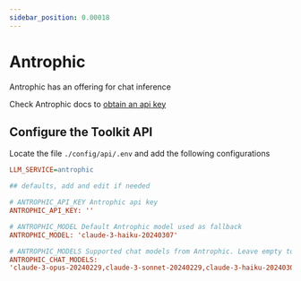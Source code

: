 ```yaml
---
sidebar_position: 0.00018
---
```


# Antrophic

Antrophic has an offering for chat inference

Check Antrophic docs to [obtain an api key](https://docs.anthropic.com/en/api/getting-started)

## Configure the Toolkit API

Locate the file `./config/api/.env` and add the following configurations

```ini
LLM_SERVICE=antrophic

## defaults, add and edit if needed

# ANTROPHIC_API_KEY Antrophic api key
ANTROPHIC_API_KEY: ''

# ANTROPHIC_MODEL Default Antrophic model used as fallback
ANTROPHIC_MODEL: 'claude-3-haiku-20240307'

# ANTROPHIC_MODELS Supported chat models from Antrophic. Leave empty to allow all available.
ANTROPHIC_CHAT_MODELS:
'claude-3-opus-20240229,claude-3-sonnet-20240229,claude-3-haiku-20240307'

```

